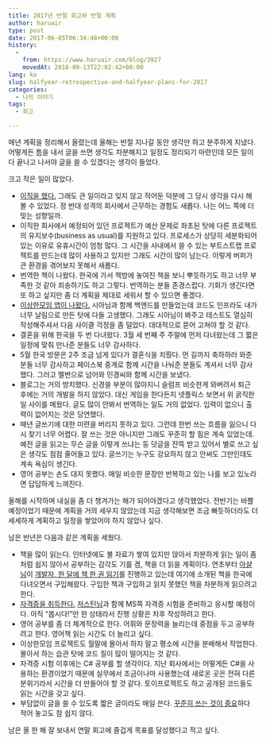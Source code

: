```yaml
---
title: 2017년 반절 회고와 반절 계획
author: haruair
type: post
date: 2017-06-05T06:34:48+00:00
history:
  - 
    from: https://www.haruair.com/blog/3927
    movedAt: 2018-09-13T22:02:42+00:00
lang: ko
slug: halfyear-retrospective-and-halfyear-plans-for-2017
categories:
  - 나의 이야기
tags:
  - 회고

---
```

매년 계획을 정리해서 올렸는데 올해는 반절 지나갈 동안 생각만 하고 분주하게 지냈다. 어떻게든 틈을 내서 글을 쓰면 생각도 차분해지고 일정도 정리되기 마련인데 모든 일이 다 끝나고 나서야 글을 쓸 수 있겠다는 생각이 들었다.

크고 작은 일이 많았다.

  * [이직을 했다.][1] 그래도 큰 일이라고 잊지 않고 적어둔 덕분에 그 당시 생각을 다시 해볼 수 있었다. 정 반대 성격의 회사에서 근무하는 경험도 새롭다. 나는 어느 쪽에 더 맞는 성향일까.
  * 이직한 회사에서 예정되어 있던 프로젝트가 예산 문제로 좌초된 탓에 다른 프로젝트의 유지보수(business as usual)를 지원하고 있다. 프로세스가 상당히 세분화되어 있는 이유로 유휴시간이 엄청 많다. 그 시간을 사내에서 쓸 수 있는 부트스트랩 프로젝트를 만드는데 많이 사용하고 있지만 그래도 시간이 많이 남는다. 이렇게 버퍼가 큰 환경을 겪어보지 못해서 새롭다.
  * 번역한 책이 나왔다. 한국에 가서 책방에 놓여진 책을 보니 뿌듯하기도 하고 너무 부족한 것 같아 죄송하기도 하고 그렇다. 번역하는 분들 존경스럽다. 기회가 생긴다면 또 하고 싶지만 좀 더 계획을 제대로 세워서 할 수 있으면 좋겠다.
  * [이상한모임 앱이 나왔다.][2] 시아님과 함께 백엔드를 만들었는데 코드도 인프라도 내가 너무 날림으로 만든 탓에 다들 고생했다. 그래도 시아님이 봐주고 테스트도 열심히 작성해주셔서 다음 사이클 걱정을 좀 덜었다. 대대적으로 뜯어 고쳐야 할 것 같다.
  * 결혼을 위해 한국을 두 번 다녀왔다. 3월 세 번째 주 주말에 먼저 다녀왔는데 그 짧은 일정에 맞춰 만나준 분들도 너무 감사하다.
  * 5월 한국 방문은 2주 조금 넘게 있다가 결혼식을 치뤘다. 먼 길까지 축하하러 와준 분들 너무 감사하고 페이스북 중계로 함께 시간을 나눠준 분들도 계셔서 너무 감사했다. 그러고 멜번으로 넘어와 민경씨와 함께 시간을 보냈다.
  * 블로그는 거의 방치했다. 신경쓸 부분이 많아지니 슬럼프 비슷한게 와버려서 퇴근 후에는 거의 개발을 하지 않았다. 대신 게임을 한다든지 넷플릭스 보면서 위 굵직한 일 사이를 메웠다. 글도 많이 안봐서 번역하는 일도 거의 없었다. 입력이 없으니 출력이 없어지는 것은 당연했다.
  * 매년 글쓰기에 대한 미련을 버리지 못하고 있다. 그런데 한번 쓰는 흐름을 잃으니 다시 찾기 너무 어렵다. 잘 쓰는 것은 아니지만 그래도 꾸준히 할 힘은 계속 있었는데. 예전 글을 읽고는 무슨 글을 이렇게 쓰냐는 둥 덧글을 잔뜩 받고 있어서 별로 쓰고 싶은 생각도 점점 줄어들고 있다. 글쓰기는 누구도 강요하지 않고 안써도 그만인데도 계속 욕심이 생긴다.
  * 영어 공부는 손도 대지 못했다. 매일 비슷한 문장만 반복하고 있는 나를 보고 있노라면 답답하게 느껴진다.

올해를 시작하며 내실을 좀 더 챙겨가는 해가 되어야겠다고 생각했었다. 전반기는 바쁠 예정이었기 때문에 계획을 거의 세우지 않았는데 지금 생각해보면 조금 빠듯하더라도 더 세세하게 계획하고 일정을 쌓았어야 하지 않았나 싶다.

남은 반년은 다음과 같은 계획을 세웠다.

  * 책을 많이 읽는다. 인터넷에도 볼 자료가 쌓여 있지만 앉아서 차분하게 읽는 일이 좀처럼 쉽지 않아서 공부하는 감각도 기를 겸, 책을 더 읽을 계획이다. 연초부터 [아샬님][3]이 [개발자, 한 달에 책 한 권 읽기][4]를 진행하고 있는데 여기에 소개된 책을 한국에 다녀오면서 구입해왔다. 구입한 책과 구입하고 읽지 못했던 책을 차분하게 읽으려고 한다.
  * [자격증을 취득한다.][5] [저스틴님][6]과 함께 MS쪽 자격증 시험을 준비하고 응시할 예정이다. 아직 &#8220;봅시다!&#8221;만 한 상태라서 진행 상황은 차후 작성하려고 한다.
  * 영어 공부를 좀 더 체계적으로 한다. 어휘와 문장력을 늘리는데 중점을 두고 공부하려고 한다. 영어책 읽는 시간도 더 늘리고 싶다.
  * 이상한모임 프로젝트도 월말에 몰아서 하지 말고 평소에 시간을 분배해서 작업한다. 몰아서 하는 습관 탓에 코드 질이 많이 떨어지는 것 같다.
  * 자격증 시험 이후에는 C# 공부를 할 생각이다. 지난 회사에서는 어떻게든 C#을 사용하는 환경이었기 때문에 실무에서 조금이나마 사용했는데 새로온 곳은 전혀 다른 분위기라서 시간을 더 만들어야 할 것 같다. 토이프로젝트도 하고 공개된 코드들도 읽는 시간을 갖고 싶다.
  * 부담없이 글을 쓸 수 있도록 짧은 글이라도 매일 쓴다. [꾸준히 쓰는 것이 중요][7]하다 적어 놓고도 참 쉽지 않다.

남은 올 한 해 잘 보내서 연말 회고에 즐겁게 목표를 달성했다고 적고 싶다.

 [1]: http://www.haruair.com/blog/3850
 [2]: https://www.weirdx.io/
 [3]: https://twitter.com/ahastudio
 [4]: https://www.facebook.com/%EA%B0%9C%EB%B0%9C%EC%9E%90-%ED%95%9C-%EB%8B%AC%EC%97%90-%EC%B1%85-%ED%95%9C-%EA%B6%8C-%EC%9D%BD%EA%B8%B0-1368805959824637/
 [5]: http://www.haruair.com/notes/ms-certificate
 [6]: https://twitter.com/justinchronicle
 [7]: http://www.haruair.com/blog/3245